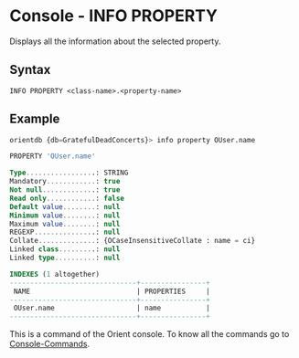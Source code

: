 # Console - INFO PROPERTY

Displays all the information about the selected property.

## Syntax

```
INFO PROPERTY <class-name>.<property-name>
```

## Example

```sql
orientdb {db=GratefulDeadConcerts}> info property OUser.name

PROPERTY 'OUser.name'

Type.................: STRING
Mandatory............: true
Not null.............: true
Read only............: false
Default value........: null
Minimum value........: null
Maximum value........: null
REGEXP...............: null
Collate..............: {OCaseInsensitiveCollate : name = ci}
Linked class.........: null
Linked type..........: null

INDEXES (1 altogether)
-------------------------------+----------------+
 NAME                          | PROPERTIES     |
-------------------------------+----------------+
 OUser.name                    | name           |
-------------------------------+----------------+
```


This is a command of the Orient console. To know all the commands go to [Console-Commands](Console-Commands.md).


